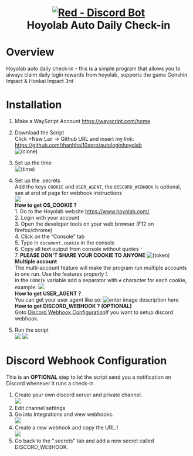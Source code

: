 <h1 align="center">
  <br>
  <a href="https://github.com/thanhhai10xpro/autologinhoyolab"><img src="https://cdn.donmai.us/sample/98/a6/__elysia_and_elysia_honkai_and_1_more_drawn_by_jubeol126__sample-98a62a7ba84e8ff8d1b501979cec2296.jpg" alt="Red - Discord Bot"></a>
  <br>
  Hoyolab Auto Daily Check-in
  <br>
</h1>

<!-- <p align="center">
  <a href="#overview">Overview</a>
  •
  <a href="#installation">Installation</a>
  •
  <a href="#license">License</a>
</p> -->


# Overview
Hoyolab auto daily check-in - this is a simple program that allows you to always claim daily login rewards from hoyolab, supports the game Genshin Impact & Honkai Impact 3rd

# Installation
1. Make a WayScript Account
https://wayscript.com/home

2. Download the Script<br>Click +New Lair -> Github URL and insert my link: <br>https://github.com/thanhhai10xpro/autologinhoyolab<br>
![(clone)](https://i.imgur.com/A6dUWuW.png)

3. Set up the time<br>
![(time)](https://i.imgur.com/ECpJlSY.png)

4. Set up the .secrets <br> Add the keys `COOKIE` and `USER_AGENT`, the `DISCORD_WEBHOOK` is optional, see at end of page for webhook instructions<br>
![](https://i.imgur.com/Qf9l2JH.png)
<br>**How to get OS_COOKIE ?**
<br>1\. Go to the Hoyolab website https://www.hoyolab.com/
<br>2. Login with your account
<br>3. Open the developer tools on your web browser (F12 on firefox/chrome)
<br>4. Click on the “Console” tab
<br>5. Type in  `document.cookie`  in the console
<br>6. Copy all text output from console without quotes `'`
<br>7. **PLEASE DON'T SHARE YOUR COOKIE TO ANYONE**
![(token)](https://i.imgur.com/7fSEeB8.png)
<br>**Multiple account**
<br>The multi-account feature will make the program run multiple accounts in one run. Use the features properly !.
<br>in the `COOKIE` variable add a separator with `#` character for each cookie, example:
![](https://i.imgur.com/urZRZLq.png)
<br>**How to get USER_AGENT ?**<br>
You can get your user agent like so:
![enter image description here](https://i.imgur.com/Jy07NPf.png)
<br>**How to get DISCORD_WEBHOOK ? (OPTIONAL)**<br>
Goto [Discord Webhook Configuration](#discord-webhook-configuration)If you want to setup discord webhook.
1. Run the script <br>
![](https://i.imgur.com/MvFMagm.png)
![](https://i.imgur.com/YqqP1Wc.png)

# Discord Webhook Configuration
This is an  **OPTIONAL**  step to let the script send you a notification on Discord whenever it runs a check-in.
1. Create your own discord server and private channel.<br>
![](https://i.imgur.com/eY4HkBP.png)
2. Edit channel settings<br>
3. Go into Integrations and view webhooks.<br>
![](https://i.imgur.com/Euo2CX2.png)
4. Create a new webhook and copy the URL.!<br>
![](https://i.imgur.com/3c7yuCi.png)
5. Go back to the “.secrets” tab and add a new secret called DISCORD_WEBHOOK.<br>
